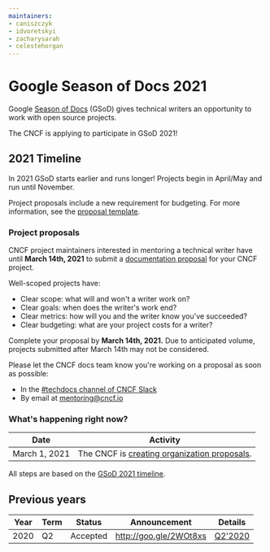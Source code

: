 ```yaml
---
maintainers:
- caniszczyk
- idvoretskyi
- zacharysarah
- celestehorgan
---
```


# Google Season of Docs 2021

Google [Season of Docs](https://developers.google.com/season-of-docs) (GSoD) gives technical writers an opportunity to work with open source projects.

The CNCF is applying to participate in GSoD 2021!

## 2021 Timeline

In 2021 GSoD starts earlier and runs longer! Projects begin in April/May and run until November.

Project proposals include a new requirement for budgeting. For more information, see the [proposal template](https://developers.google.com/season-of-docs/docs/org-proposal-template). 

### Project proposals

CNCF project maintainers interested in mentoring a technical writer have until **March 14th, 2021** to submit a [documentation proposal](https://developers.google.com/season-of-docs/docs/org-proposal-template) for your CNCF project.

Well-scoped projects have:
- Clear scope: what will and won't a writer work on?
- Clear goals: when does the writer's work end?
- Clear metrics: how will you and the writer know you've succeeded?
- Clear budgeting: what are your project costs for a writer?

Complete your proposal by **March 14th, 2021.** Due to anticipated volume, projects submitted after March 14th may not be considered.

Please let the CNCF docs team know you're working on a proposal as soon as possible: 
- In the [#techdocs channel of CNCF Slack](https://app.slack.com/client/T08PSQ7BQ/CUJ6W5TLM?cdn_fallback=2)
- By email at [mentoring@cncf.io](mailto:mentoring@cncf.io)

### What's happening right now?

Date | Activity
---|---
March 1, 2021 | The CNCF is [creating organization proposals](https://developers.google.com/season-of-docs/docs/org-proposal-template).

All steps are based on the [GSoD 2021 timeline](https://developers.google.com/season-of-docs/docs/timeline).

## Previous years

| Year | Term | Status   | Announcement           | Details              |
|------|------|----------|------------------------|----------------------|
| 2020 | Q2   | Accepted | http://goo.gle/2WOt8xs | [Q2'2020](previous-years/2020/README.md) |
